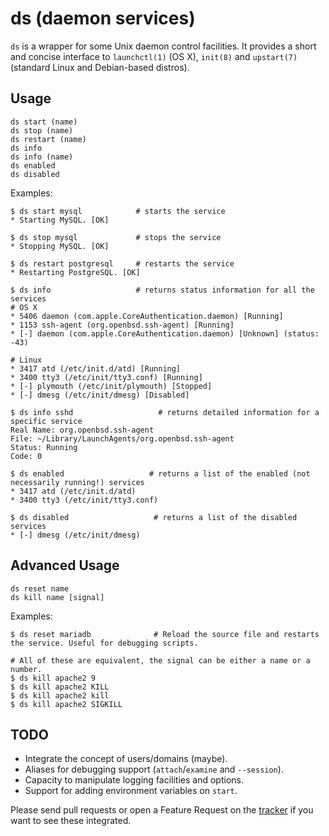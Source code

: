 ds (daemon services)
==
`ds` is a wrapper for some Unix daemon control facilities. It provides a short and concise
  interface to `launchctl(1)` (OS X), `init(8)` and `upstart(7)` (standard Linux and Debian-based
  distros).

Usage
-----

    ds start (name)
    ds stop (name)
    ds restart (name)
    ds info
    ds info (name)
    ds enabled
    ds disabled

Examples:

    $ ds start mysql            # starts the service
    * Starting MySQL. [OK]

    $ ds stop mysql             # stops the service
    * Stopping MySQL. [OK]

    $ ds restart postgresql     # restarts the service
    * Restarting PostgreSQL. [OK]

    $ ds info                   # returns status information for all the services
    # OS X
    * 5406 daemon (com.apple.CoreAuthentication.daemon) [Running]
    * 1153 ssh-agent (org.openbsd.ssh-agent) [Running]
    * [-] daemon (com.apple.CoreAuthentication.daemon) [Unknown] (status: -43)

    # Linux
    * 3417 atd (/etc/init.d/atd) [Running]
    * 3400 tty3 (/etc/init/tty3.conf) [Running]
    * [-] plymouth (/etc/init/plymouth) [Stopped]
    * [-] dmesg (/etc/init/dmesg) [Disabled]

    $ ds info sshd                   # returns detailed information for a specific service
    Real Name: org.openbsd.ssh-agent
    File: ~/Library/LaunchAgents/org.openbsd.ssh-agent
    Status: Running
    Code: 0

    $ ds enabled                   # returns a list of the enabled (not necessarily running!) services
    * 3417 atd (/etc/init.d/atd)
    * 3400 tty3 (/etc/init/tty3.conf)

    $ ds disabled                   # returns a list of the disabled services
    * [-] dmesg (/etc/init/dmesg)

Advanced Usage
--------------

    ds reset name
    ds kill name [signal]

Examples:

    $ ds reset mariadb              # Reload the source file and restarts the service. Useful for debugging scripts.

    # All of these are equivalent, the signal can be either a name or a number.
    $ ds kill apache2 9
    $ ds kill apache2 KILL
    $ ds kill apache2 kill
    $ ds kill apache2 SIGKILL



TODO
----
* Integrate the concept of users/domains (maybe).
* Aliases for debugging support (`attach`/`examine` and `--session`).
* Capacity to manipulate logging facilities and options.
* Support for adding environment variables on `start`.

Please send pull requests or open a Feature Request on the
[tracker](http://github.com/febuiles/ds/issues) if you want to see these integrated.
